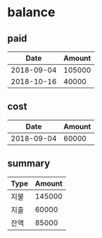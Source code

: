 # balance

## paid

 Date | Amount
 ---- | ------
 2018-09-04 | 105000
 2018-10-16 | 40000

## cost

 Date | Amount
 ---- | ------
 2018-09-04 | 60000

## summary

 Type | Amount
 ---- | ------
 지불 | 145000
 지출 | 60000
 잔액 | 85000

